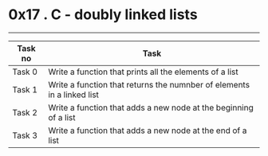 # 0x17 . C - doubly linked lists
---
|Task no |Task	|
|--------|------|
|Task 0  |Write a function that prints all the elements of a list|
|Task 1  |Write a function that returns the numnber of elements in a linked list|
|Task 2  |Write a function that adds a new node at the beginning of a list|
|Task 3  |Write a function that adds a new node at the end of a list|


